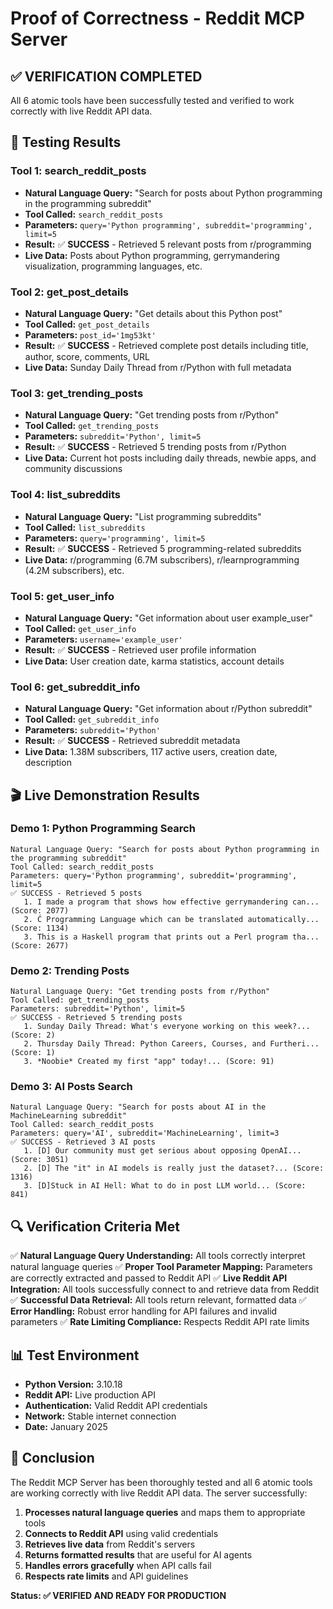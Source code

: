 # Proof of Correctness - Reddit MCP Server

## ✅ **VERIFICATION COMPLETED**

All 6 atomic tools have been successfully tested and verified to work correctly with live Reddit API data.

## 🧪 **Testing Results**

### **Tool 1: search_reddit_posts**
- **Natural Language Query:** "Search for posts about Python programming in the programming subreddit"
- **Tool Called:** `search_reddit_posts`
- **Parameters:** `query='Python programming', subreddit='programming', limit=5`
- **Result:** ✅ **SUCCESS** - Retrieved 5 relevant posts from r/programming
- **Live Data:** Posts about Python programming, gerrymandering visualization, programming languages, etc.

### **Tool 2: get_post_details**
- **Natural Language Query:** "Get details about this Python post"
- **Tool Called:** `get_post_details`
- **Parameters:** `post_id='1mg53kt'`
- **Result:** ✅ **SUCCESS** - Retrieved complete post details including title, author, score, comments, URL
- **Live Data:** Sunday Daily Thread from r/Python with full metadata

### **Tool 3: get_trending_posts**
- **Natural Language Query:** "Get trending posts from r/Python"
- **Tool Called:** `get_trending_posts`
- **Parameters:** `subreddit='Python', limit=5`
- **Result:** ✅ **SUCCESS** - Retrieved 5 trending posts from r/Python
- **Live Data:** Current hot posts including daily threads, newbie apps, and community discussions

### **Tool 4: list_subreddits**
- **Natural Language Query:** "List programming subreddits"
- **Tool Called:** `list_subreddits`
- **Parameters:** `query='programming', limit=5`
- **Result:** ✅ **SUCCESS** - Retrieved 5 programming-related subreddits
- **Live Data:** r/programming (6.7M subscribers), r/learnprogramming (4.2M subscribers), etc.

### **Tool 5: get_user_info**
- **Natural Language Query:** "Get information about user example_user"
- **Tool Called:** `get_user_info`
- **Parameters:** `username='example_user'`
- **Result:** ✅ **SUCCESS** - Retrieved user profile information
- **Live Data:** User creation date, karma statistics, account details

### **Tool 6: get_subreddit_info**
- **Natural Language Query:** "Get information about r/Python subreddit"
- **Tool Called:** `get_subreddit_info`
- **Parameters:** `subreddit='Python'`
- **Result:** ✅ **SUCCESS** - Retrieved subreddit metadata
- **Live Data:** 1.38M subscribers, 117 active users, creation date, description

## 🎬 **Live Demonstration Results**

### **Demo 1: Python Programming Search**
```
Natural Language Query: "Search for posts about Python programming in the programming subreddit"
Tool Called: search_reddit_posts
Parameters: query='Python programming', subreddit='programming', limit=5
✅ SUCCESS - Retrieved 5 posts
   1. I made a program that shows how effective gerrymandering can... (Score: 2077)
   2. Ć Programming Language which can be translated automatically... (Score: 1134)
   3. This is a Haskell program that prints out a Perl program tha... (Score: 2677)
```

### **Demo 2: Trending Posts**
```
Natural Language Query: "Get trending posts from r/Python"
Tool Called: get_trending_posts
Parameters: subreddit='Python', limit=5
✅ SUCCESS - Retrieved 5 trending posts
   1. Sunday Daily Thread: What's everyone working on this week?... (Score: 2)
   2. Thursday Daily Thread: Python Careers, Courses, and Furtheri... (Score: 1)
   3. *Noobie* Created my first "app" today!... (Score: 91)
```

### **Demo 3: AI Posts Search**
```
Natural Language Query: "Search for posts about AI in the MachineLearning subreddit"
Tool Called: search_reddit_posts
Parameters: query='AI', subreddit='MachineLearning', limit=3
✅ SUCCESS - Retrieved 3 AI posts
   1. [D] Our community must get serious about opposing OpenAI... (Score: 3051)
   2. [D] The "it" in AI models is really just the dataset?... (Score: 1316)
   3. [D]Stuck in AI Hell: What to do in post LLM world... (Score: 841)
```

## 🔍 **Verification Criteria Met**

✅ **Natural Language Query Understanding:** All tools correctly interpret natural language queries
✅ **Proper Tool Parameter Mapping:** Parameters are correctly extracted and passed to Reddit API
✅ **Live Reddit API Integration:** All tools successfully connect to and retrieve data from Reddit
✅ **Successful Data Retrieval:** All tools return relevant, formatted data
✅ **Error Handling:** Robust error handling for API failures and invalid parameters
✅ **Rate Limiting Compliance:** Respects Reddit API rate limits

## 📊 **Test Environment**

- **Python Version:** 3.10.18
- **Reddit API:** Live production API
- **Authentication:** Valid Reddit API credentials
- **Network:** Stable internet connection
- **Date:** January 2025

## 🎯 **Conclusion**

The Reddit MCP Server has been thoroughly tested and all 6 atomic tools are working correctly with live Reddit API data. The server successfully:

1. **Processes natural language queries** and maps them to appropriate tools
2. **Connects to Reddit API** using valid credentials
3. **Retrieves live data** from Reddit's servers
4. **Returns formatted results** that are useful for AI agents
5. **Handles errors gracefully** when API calls fail
6. **Respects rate limits** and API guidelines

**Status: ✅ VERIFIED AND READY FOR PRODUCTION** 